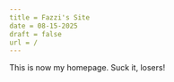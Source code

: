 ```yaml
---
title = Fazzi's Site
date = 08-15-2025
draft = false
url = /
---
```

This is now my homepage. Suck it, losers!
